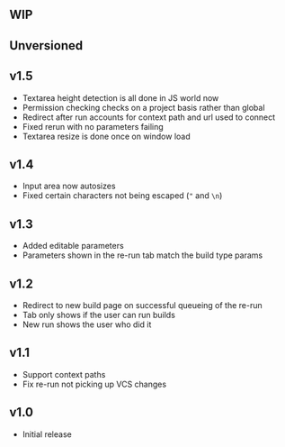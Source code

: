 WIP
---

Unversioned
-----------

v1.5
----
* Textarea height detection is all done in JS world now
* Permission checking checks on a project basis rather than global
* Redirect after run accounts for context path and url used to connect
* Fixed rerun with no parameters failing
* Textarea resize is done once on window load

v1.4
----
* Input area now autosizes
* Fixed certain characters not being escaped (`"` and `\n`)

v1.3
----
* Added editable parameters
* Parameters shown in the re-run tab match the build type params

v1.2
----
* Redirect to new build page on successful queueing of the re-run
* Tab only shows if the user can run builds
* New run shows the user who did it

v1.1
----
* Support context paths
* Fix re-run not picking up VCS changes

v1.0
----
* Initial release